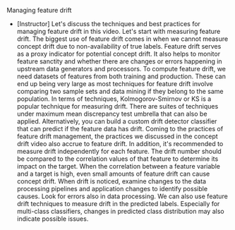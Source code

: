 Managing feature drift
- [Instructor] Let's discuss the techniques and best practices for managing feature drift in this video. Let's start with measuring feature drift. The biggest use of feature drift comes in when we cannot measure concept drift due to non-availability of true labels. Feature drift serves as a proxy indicator for potential concept drift. It also helps to monitor feature sanctity and whether there are changes or errors happening in upstream data generators and processors. To compute feature drift, we need datasets of features from both training and production. These can end up being very large as most techniques for feature drift involve comparing two sample sets and data mining if they belong to the same population. In terms of techniques, Kolmogorov-Smirnov or KS is a popular technique for measuring drift. There are suites of techniques under maximum mean discrepancy test umbrella that can also be applied. Alternatively, you can build a custom drift detector classifier that can predict if the feature data has drift. Coming to the practices of feature drift management, the practices we discussed in the concept drift video also accrue to feature drift. In addition, it's recommended to measure drift independently for each feature. The drift number should be compared to the correlation values of that feature to determine its impact on the target. When the correlation between a feature variable and a target is high, even small amounts of feature drift can cause concept drift. When drift is noticed, examine changes to the data processing pipelines and application changes to identify possible causes. Look for errors also in data processing. We can also use feature drift techniques to measure drift in the predicted labels. Especially for multi-class classifiers, changes in predicted class distribution may also indicate possible issues.